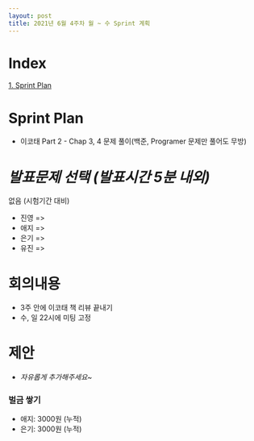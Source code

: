 ```yaml
---
layout: post
title: 2021년 6월 4주차 월 ~ 수 Sprint 계획
---
```


# Index

[1. Sprint Plan](#Sprint-Plan)



# Sprint Plan

- 이코태 Part 2 - Chap 3, 4 문제 풀이(백준, Programer 문제만 풀어도 무방)



# _발표문제 선택 (발표시간 5분 내외)_

없음 (시험기간 대비)

- 진영 =>
- 애지 => 
- 은기 =>
- 유진 =>



# 회의내용

- 3주 안에 이코태 책 리뷰 끝내기
- 수, 일 22시에 미팅 고정



# 제안

- _자유롭게 추가해주세요~_



### 벌금 쌓기

- 애지: 3000원 (누적)
- 은기: 3000원 (누적)
